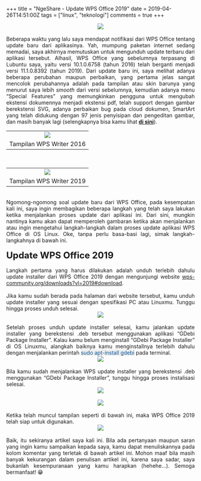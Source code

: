 +++
title = "NgeShare - Update WPS Office 2019"
date = 2019-04-26T14:51:00Z
tags = ["linux", "teknologi"]
comments = true
+++

<center><img border="0" data-original-height="600" data-original-width="1200" src="https://1.bp.blogspot.com/-zpWF4aVCkaQ/XMmTOEmKDgI/AAAAAAAATiE/Q6WwaV-yAyk5ZyxF7cUxromvfIJ8uspewCLcBGAs/s1600/wps-office.webp" /></center><br />
<div style="text-align: justify;">Beberapa waktu yang lalu saya mendapat notifikasi dari WPS Office tentang update baru dari aplikasinya. Yah, mumpung paketan internet sedang memadai, saya akhirnya memutuskan untuk mengunduh update terbaru dari aplikasi tersebut. Alhasil, WPS Office yang sebelumnya terpasang di Lubuntu saya, yaitu versi 10.1.0.6758 (tahun 2016) telah berganti menjadi versi 11.1.0.8392 (tahun 2019). Dari update baru ini, saya melihat adanya beberapa perubahan maupun perbaikan, yang pertama jelas sangat mencolok perubahannya adalah pada tampilan atau skin barunya yang menurut saya lebih <i>smooth</i> dari versi sebelumnya, kemudian adanya menu “Special Features” yang memungkinkan pengguna untuk mengubah ekstensi dokumennya menjadi ekstensi pdf, telah support dengan gambar berekstensi SVG, adanya perbaikan bug pada cloud dokumen, SmartArt yang telah didukung dengan 97 jenis penyisipan dan pengeditan gambar, dan masih banyak lagi (selengkapnya bisa kamu lihat <b><a href="http://wps-community.org/downloads?vl=2019#download" target="_blank">di sini</a></b>).<br />
<table align="center" cellpadding="0" cellspacing="0" class="tr-caption-container" style="margin-left: auto; margin-right: auto; text-align: center;"><tbody><tr><td style="text-align: center;"><a href="https://4.bp.blogspot.com/-G9pEMEy0Ikc/XMK2JIth26I/AAAAAAAATgY/I0hEj8uuVwwixElEuBNSMqIP8s-BKBnvQCLcBGAs/s1600/9.png" style="margin-left: auto; margin-right: auto;"><img border="0" data-original-height="726" data-original-width="1179" src="https://4.bp.blogspot.com/-G9pEMEy0Ikc/XMK2JIth26I/AAAAAAAATgY/I0hEj8uuVwwixElEuBNSMqIP8s-BKBnvQCLcBGAs/s1600/9.png" /></a></td></tr><tr><td class="tr-caption" style="text-align: center;">Tampilan WPS Writer 2016</td></tr></tbody></table><br />
<table align="center" cellpadding="0" cellspacing="0" class="tr-caption-container" style="margin-left: auto; margin-right: auto; text-align: center;"><tbody><tr><td style="text-align: center;"><a href="https://3.bp.blogspot.com/-T3vzef0hIpQ/XMK2SNVc6rI/AAAAAAAATgc/FOs-J1tLHTk1jjljxGHxc0sUxDBkpaQAwCLcBGAs/s1600/10.png" style="margin-left: auto; margin-right: auto;"><img border="0" data-original-height="738" data-original-width="1366" src="https://3.bp.blogspot.com/-T3vzef0hIpQ/XMK2SNVc6rI/AAAAAAAATgc/FOs-J1tLHTk1jjljxGHxc0sUxDBkpaQAwCLcBGAs/s1600/10.png" /></a></td></tr><tr><td class="tr-caption" style="text-align: center;">Tampilan WPS Writer 2019</td></tr></tbody></table><br />Ngomong-ngomong soal update baru dari WPS Office, pada kesempatan kali ini, saya ingin membagikan beberapa langkah yang telah saya lakukan ketika menjalankan proses update dari aplikasi ini. Dari sini, mungkin nantinya kamu akan dapat memperoleh gambaran ketika akan menjalankan atau ingin mengetahui langkah-langkah dalam proses update aplikasi WPS Office di OS Linux. Oke, tanpa perlu basa-basi lagi, simak langkah-langkahnya di bawah ini.<br /><br /><span style="font-size: x-large;"><b>Update WPS Office 2019</b></span><br /><br />Langkah pertama yang harus dilakukan adalah unduh terlebih dahulu update installer dari WPS Office 2019 dengan mengunjungi website <a href="http://wps-community.org/downloads?vl=2019#download">wps-community.org/downloads?vl=2019#download</a>.<br /><br />Jika kamu sudah berada pada halaman dari website tersebut, kamu unduh update installer yang sesuai dengan spesifikasi PC atau Linuxmu. Tunggu hingga proses unduh selesai.<br />
<center><img border="0" data-original-height="738" data-original-width="1366" src="https://4.bp.blogspot.com/-dakkerbnZ00/XMK2oo1zNSI/AAAAAAAATgo/ER9P5JozTkUoa0yI-kTXHmd-mKVTVS6bwCLcBGAs/s1600/1.png" /></center><br />Setelah proses unduh update installer selesai, kamu jalankan update installer yang berekstensi .deb tersebut menggunakan aplikasi “GDebi Package Installer”. Kalau kamu belum menginstall “GDebi Package Installer” di OS Linuxmu, alangkah baiknya kamu menginstallnya terlebih dahulu dengan menjalankan perintah <span style="color: #0b5394;"><span style="background-color: #eeeeee;">sudo apt-install gdebi</span></span> pada terminal.<br />
<center><img border="0" data-original-height="429" data-original-width="552" src="https://3.bp.blogspot.com/-_vDTiMhsswM/XMK2xqxbCOI/AAAAAAAATgs/oKwf-2sSzUE9DCJuyEeL8fGQcSxuM3R7wCLcBGAs/s1600/3.png" /></center><br />Bila kamu sudah menjalankan WPS update installer yang berekstensi .deb menggunakan “GDebi Package Installer”, tunggu hingga proses instalisasi selesai.<br />
<center><img border="0" data-original-height="429" data-original-width="552" src="https://3.bp.blogspot.com/-Pv3rXyrqmfc/XMK3C04SSBI/AAAAAAAATg8/0ziBuAOJvGczJiCFfSgMumn7JXa0N-S2QCLcBGAs/s1600/4.png" /></center><br />
<center><img border="0" data-original-height="202" data-original-width="516" src="https://4.bp.blogspot.com/-aK3odqxEY9Y/XMK3C7QiJZI/AAAAAAAATg4/knHJfzCKdOYZ4N3CYs7DY2N7RlDFDvtKQCLcBGAs/s1600/6.png" /></center><br />Ketika telah muncul tampilan seperti di bawah ini, maka WPS Office 2019 telah siap untuk digunakan.<br />
<center><img border="0" data-original-height="429" data-original-width="552" src="https://1.bp.blogspot.com/-dcVb24lSNbA/XMK3P_L5_xI/AAAAAAAAThA/o76oDpre5UgSA1QHO0QhD0VQ4ZBFf4plgCLcBGAs/s1600/7.png" /></center><br />Baik, itu sekiranya artikel saya kali ini. Bila ada pertanyaan maupun saran yang ingin kamu sampaikan kepada saya, kamu dapat menuliskannya pada kolom komentar yang terletak di bawah artikel ini. Mohon maaf bila masih banyak kekurangan dalam penulisan artikel ini, karena saya sadar, saya bukanlah kesempuranaan yang kamu harapkan (hehehe...). Semoga bermanfaat! 😁</div>
